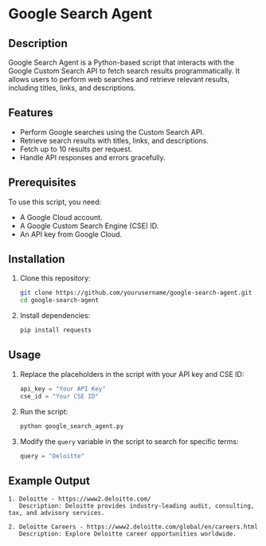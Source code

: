 # Google Search Agent

## Description
Google Search Agent is a Python-based script that interacts with the Google Custom Search API to fetch search results programmatically. It allows users to perform web searches and retrieve relevant results, including titles, links, and descriptions.

## Features
- Perform Google searches using the Custom Search API.
- Retrieve search results with titles, links, and descriptions.
- Fetch up to 10 results per request.
- Handle API responses and errors gracefully.

## Prerequisites
To use this script, you need:
- A Google Cloud account.
- A Google Custom Search Engine (CSE) ID.
- An API key from Google Cloud.

## Installation
1. Clone this repository:
   ```sh
   git clone https://github.com/yourusername/google-search-agent.git
   cd google-search-agent
   ```
2. Install dependencies:
   ```sh
   pip install requests
   ```

## Usage
1. Replace the placeholders in the script with your API key and CSE ID:
   ```python
   api_key = "Your API Key"
   cse_id = "Your CSE ID"
   ```
2. Run the script:
   ```sh
   python google_search_agent.py
   ```
3. Modify the `query` variable in the script to search for specific terms:
   ```python
   query = "Deloitte"
   ```

## Example Output
```
1. Deloitte - https://www2.deloitte.com/
   Description: Deloitte provides industry-leading audit, consulting, tax, and advisory services.

2. Deloitte Careers - https://www2.deloitte.com/global/en/careers.html
   Description: Explore Deloitte career opportunities worldwide.
```


